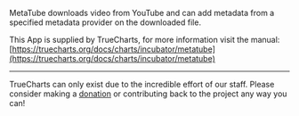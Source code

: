 MetaTube downloads video from YouTube and can add metadata from a specified metadata provider on the downloaded file.

This App is supplied by TrueCharts, for more information visit the manual: [https://truecharts.org/docs/charts/incubator/metatube](https://truecharts.org/docs/charts/incubator/metatube)

---

TrueCharts can only exist due to the incredible effort of our staff.
Please consider making a [donation](https://truecharts.org/docs/about/sponsor) or contributing back to the project any way you can!

